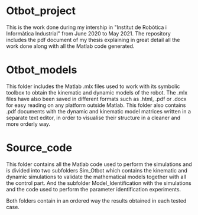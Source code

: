 # Otbot_project
This is the work done during my intership in "Institut de Robòtica i Informàtica Industrial" from June 2020 to May 2021. The repository includes the pdf document of my thesis explaining in great detail all the work done along with all the Matlab code generated.

# Otbot_models
This folder includes the Matlab .mlx files used to work with its symbolic toolbox to obtain the kinematic and dynamic models of the robot. The .mlx files have also been saved in different formats such as .html, .pdf or .docx for easy reading on any platform outside Matlab. This folder also contains .pdf documents with the dynamic and kinematic model matrices written in a separate text editor, in order to visualise their structure in a cleaner and more orderly way.

# Source_code
This folder contains all the Matlab code used to perform the simulations and is divided into two subfolders Sim_Otbot which contains the kinematic and dynamic simulations to validate the mathematical models together with all the control part. And the subfolder Model_Identification with the simulations and the code used to perform the parameter identification experiments.

Both folders contain in an ordered way the results obtained in each tested case.
